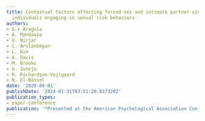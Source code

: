 ```yaml
---
title: Contextual factors affecting forced sex and intimate partner violence among
  individuals engaging in sexual risk behaviors
authors:
- S.✝ Aragula
- A. Mandavia
- U. Nirjar
- C. Arslanbogan
- L. Kim
- A. Davis
- M. Brooks
- G. Juneja
- R. Richardson-Vejlgaard
- N. El-Bassel
date: '2020-08-01'
publishDate: '2024-01-31T03:51:20.837320Z'
publication_types:
- paper-conference
publication: '*Presented at the American Psychological Association Conference*'
---
```

